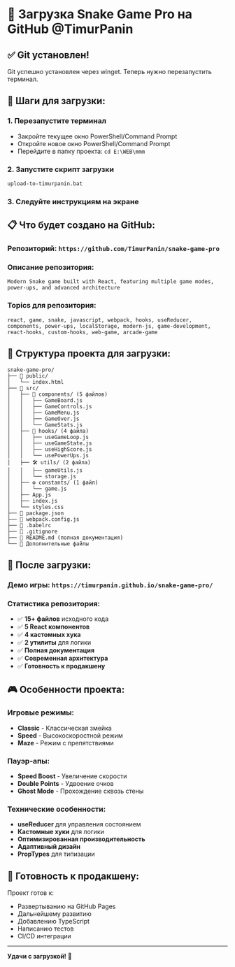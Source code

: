 # 🚀 Загрузка Snake Game Pro на GitHub @TimurPanin

## ✅ **Git установлен!**

Git успешно установлен через winget. Теперь нужно перезапустить терминал.

## 🔄 **Шаги для загрузки:**

### 1. **Перезапустите терминал**
- Закройте текущее окно PowerShell/Command Prompt
- Откройте новое окно PowerShell/Command Prompt
- Перейдите в папку проекта: `cd E:\WEB\mmm`

### 2. **Запустите скрипт загрузки**
```bash
upload-to-timurpanin.bat
```

### 3. **Следуйте инструкциям на экране**

## 📋 **Что будет создано на GitHub:**

### **Репозиторий**: `https://github.com/TimurPanin/snake-game-pro`

### **Описание репозитория:**
```
Modern Snake game built with React, featuring multiple game modes, power-ups, and advanced architecture
```

### **Topics для репозитория:**
```
react, game, snake, javascript, webpack, hooks, useReducer, components, power-ups, localStorage, modern-js, game-development, react-hooks, custom-hooks, web-game, arcade-game
```

## 📁 **Структура проекта для загрузки:**

```
snake-game-pro/
├── 📁 public/
│   └── index.html
├── 📁 src/
│   ├── 🧩 components/ (5 файлов)
│   │   ├── GameBoard.js
│   │   ├── GameControls.js
│   │   ├── GameMenu.js
│   │   ├── GameOver.js
│   │   └── GameStats.js
│   ├── 🎣 hooks/ (4 файла)
│   │   ├── useGameLoop.js
│   │   ├── useGameState.js
│   │   ├── useHighScore.js
│   │   └── usePowerUps.js
│   ├── 🛠️ utils/ (2 файла)
│   │   ├── gameUtils.js
│   │   └── storage.js
│   ├── ⚙️ constants/ (1 файл)
│   │   └── game.js
│   ├── App.js
│   ├── index.js
│   └── styles.css
├── 📄 package.json
├── 📄 webpack.config.js
├── 📄 .babelrc
├── 📄 .gitignore
├── 📄 README.md (полная документация)
└── 📄 Дополнительные файлы
```

## 🎯 **После загрузки:**

### **Демо игры**: `https://timurpanin.github.io/snake-game-pro/`

### **Статистика репозитория:**
- ✅ **15+ файлов** исходного кода
- ✅ **5 React компонентов**
- ✅ **4 кастомных хука**
- ✅ **2 утилиты** для логики
- ✅ **Полная документация**
- ✅ **Современная архитектура**
- ✅ **Готовность к продакшену**

## 🎮 **Особенности проекта:**

### **Игровые режимы:**
- **Classic** - Классическая змейка
- **Speed** - Высокоскоростной режим
- **Maze** - Режим с препятствиями

### **Пауэр-апы:**
- **Speed Boost** - Увеличение скорости
- **Double Points** - Удвоение очков
- **Ghost Mode** - Прохождение сквозь стены

### **Технические особенности:**
- **useReducer** для управления состоянием
- **Кастомные хуки** для логики
- **Оптимизированная производительность**
- **Адаптивный дизайн**
- **PropTypes** для типизации

## 🚀 **Готовность к продакшену:**

Проект готов к:
- Развертыванию на GitHub Pages
- Дальнейшему развитию
- Добавлению TypeScript
- Написанию тестов
- CI/CD интеграции

---

**Удачи с загрузкой! 🎉**

